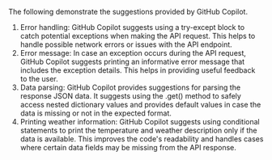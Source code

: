 The following demonstrate the suggestions provided by GitHub Copilot.
1.	Error handling: GitHub Copilot suggests using a try-except block to catch potential exceptions when making the API request. This helps to handle possible network errors or issues with the API endpoint.
2.	Error message: In case an exception occurs during the API request, GitHub Copilot suggests printing an informative error message that includes the exception details. This helps in providing useful feedback to the user.
3.	Data parsing: GitHub Copilot provides suggestions for parsing the response JSON data. It suggests using the .get() method to safely access nested dictionary values and provides default values in case the data is missing or not in the expected format.
4.	Printing weather information: GitHub Copilot suggests using conditional statements to print the temperature and weather description only if the data is available. This improves the code's readability and handles cases where certain data fields may be missing from the API response.
